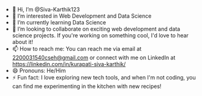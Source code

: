 - 👋 Hi, I’m @Siva-Karthik123
- 👀 I’m interested in Web Development and Data Science
- 🌱 I’m currently learning Data Science
- 💞️ I’m looking to collaborate on exciting web development and data science projects. If you're working on something cool, I'd love to hear about it!
- 📫 How to reach me: You can reach me via email at 2200031540cseh@gmail.com or connect with me on LinkedIn at https://linkedin.com/in/kurapati-siva-karthik/
- 😄 Pronouns: He/Him
- ⚡ Fun fact: I love exploring new tech tools, and when I'm not coding, you can find me experimenting in the kitchen with new recipes!

<!---
Siva-Karthik123/Siva-Karthik123 is a ✨ special ✨ repository because its `README.md` (this file) appears on your GitHub profile.
You can click the Preview link to take a look at your changes.
--->
